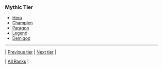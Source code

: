 ### Mythic Tier
- [Hero](01-hero.md)
- [Champion](02-champion.md)
- [Paragon](03-paragon.md)
- [Legend](04-legend.md)
- [Demigod](05-demigod.md)

---

| [Previous tier](../mortal-tier/README.md) | [Next tier](../divine-tier/README.md) |

| [All Ranks](../README.md) |

